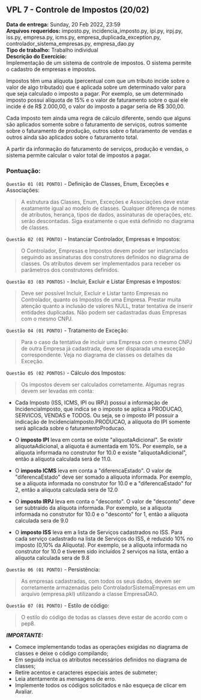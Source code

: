 ## VPL 7 - Controle de Impostos (20/02)
**Data de entrega:** Sunday, 20 Feb 2022, 23:59 <br/>
**Arquivos requeridos:** imposto.py, incidencia_imposto.py, ipi.py, irpj.py, iss.py, empresa.py, icms.py, empresa_duplicada_exception.py, controlador_sistema_empresas.py, empresa_dao.py <br/>
**Tipo de trabalho:** Trabalho individual <br/>
**Descrição do Exercício:** <br/>
Implementação de um sistema de controle de impostos. O sistema permite o cadastro de empresas e impostos.

Impostos têm uma alíquota (percentual com que um tributo incide sobre o valor de algo tributado) que é aplicada sobre um determinado valor para que seja calculado o imposto a pagar. Por exemplo, se um determinado imposto possui alíquota de 15% e o valor de faturamento sobre o qual ele incide é de R$ 2.000,00, o valor do imposto a pagar seria de R$ 300,00.

Cada imposto tem ainda uma regra de cálculo diferente, sendo que alguns são aplicados somente sobre o faturamento de serviços, outros somente sobre o faturamento de produção, outros sobre o faturamento de vendas e outros ainda são aplicados sobre o faturamento total.

A partir da informação do faturamento de serviços, produção e vendas, o sistema permite calcular o valor total de impostos a pagar.

### **Pontuação:**
`Questão 01 (01 PONTO)` - Definição de Classes, Enum, Exceções e Associações: 
> A estrutura das Classes, Enum, Exceções e Associações deve estar exatamente igual ao modelo de classes. Qualquer diferença de nomes de atributos, herança, tipos de dados, assinaturas de operações, etc. serão descontadas. Siga exatamente o que está definido no diagrama de classes.

`Questão 02 (01 PONTO)` - Instanciar Controlador, Empresas e Impostos: 
> O Controlador, Empresas e Impostos devem poder ser instanciados seguindo as assinaturas dos construtores definidos no diagrama de classes. Os atributos devem ser implementados para receber os parâmetros dos construtores definidos.

`Questão 03 (03 PONTOS)` - Incluir, Excluir e Listar Empresas e Impostos: 
> Deve ser possível Incluir, Excluir e Listar tanto Empresas no Controlador, quanto os Impostos de uma Empresa. Prestar muita atenção quanto a inclusão de valores NULL, tratar tentativa de inserir entidades duplicadas. Não podem ser cadastradas duas Empresas com o mesmo CNPJ.

`Questão 04 (01 PONTO)` - Tratamento de Exceção: 
> Para o caso da tentativa de incluir uma Empresa com o mesmo CNPJ de outra Empresa já cadastrada, deve ser disparada uma exceção correspondente. Veja no diagrama de classes os detalhes da Exceção.

`Questão 05 (02 PONTOS)` - Cálculo dos Impostos:
> Os impostos devem ser calculados corretamente. Algumas regras devem ser levadas em conta:

- Cada Imposto (ISS, ICMS, IPI ou IRPJ) possui a informação de IncidenciaImposto, que indica se o imposto se aplica a PRODUCAO, SERVICOS, VENDAS e TODOS. Ou seja, se o imposto IPI possuir a indicação de IncidenciaImposto.PRODUCAO, a alíquota do IPI somente será aplicada sobre o faturamentoProducao.
- O **imposto IPI** leva em conta se existe "aliquotaAdicional". 
Se existir aliquotaAdicional, a alíquota é aumentada em 10%.
Por exemplo, se a alíquota informada no construtor for 10.0 e existe "aliquotaAdicional", então a alíquota calculada será de 11.0.

- O **imposto ICMS** leva em conta a "diferencaEstado". 
O valor de "diferencaEstado" deve ser somado a alíquota informada.
Por exemplo, se a alíquota informada no construtor for 10.0 e a "diferencaEstado" for 2, então a alíquota calculada sera de 12.0

- O **imposto IRPJ** leva em conta o "desconto". 
O valor de "desconto" deve ser subtraído da alíquota informada.
Por exemplo, se a alíquota informada no construtor for 10.0 e o "desconto" for 1, então a alíquota calculada sera de 9.0

- O **imposto ISS** leva em a lista de Serviços cadastrados no ISS. 
Para cada serviço cadastrado na lista de Serviços do ISS, é reduzido 10% no imposto (0,10% da Alíquota).
Por exemplo, se a alíquota informada no construtor for 10.0 e tiverem sido incluídos 2 serviços na lista, então a alíquota calculada sera de 9.8

`Questão 06 (01 PONTO)` - Persistência:
> As empresas cadastradas, com todos os seus dados, devem ser corretamente armazenadas pelo ControladorSistemaEmpresas em um arquivo (empresa.pkl) utilizando a classe EmpresaDAO.

`Questão 07 (01 PONTO)` - Estilo de código:
> O estilo do código de todas as classes deve estar de acordo com o pep8.

***IMPORTANTE:***
- Comece implementando todas as operações exigidas no diagrama de classes e deixe o código compilando;
- Em seguida inclua os atributos necessários definidos no diagrama de classes;
- Retire acentos e caracteres especiais antes de submeter;
- Leia atentamente as mensagens de erro.
- Implemente todos os códigos solicitados e não esqueça de clicar em Avaliar.